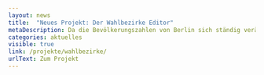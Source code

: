 ```yaml
---
layout: news
title:  "Neues Projekt: Der Wahlbezirke Editor"
metaDescription: Da die Bevölkerungszahlen von Berlin sich ständig verändern, müssen vor jeder Wahl die Wahlbezirke geprüft und gegebenenfalls angepasst werden. Mit einem neuen Prototypen wollen wir versuchen, Teile dieses Prozesses zu automatisieren und somit die Mitarbeitenden der bezirklichen Wahlämter unterstützen.
categories: aktuelles
visible: true
link: /projekte/wahlbezirke/
urlText: Zum Projekt
---
```


